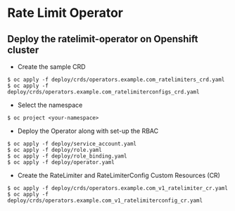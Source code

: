 # Rate Limit Operator

## Deploy the ratelimit-operator on Openshift cluster

* Create the sample CRD
~~~
$ oc apply -f deploy/crds/operators.example.com_ratelimiters_crd.yaml
$ oc apply -f deploy/crds/operators.example.com_ratelimiterconfigs_crd.yaml
~~~
* Select the namespace
~~~
$ oc project <your-namespace>
~~~
* Deploy the Operator along with set-up the RBAC
~~~
$ oc apply -f deploy/service_account.yaml
$ oc apply -f deploy/role.yaml
$ oc apply -f deploy/role_binding.yaml
$ oc apply -f deploy/operator.yaml
~~~

* Create the RateLimiter and RateLimiterConfig Custom Resources (CR)
~~~
$ oc apply -f deploy/crds/operators.example.com_v1_ratelimiter_cr.yaml
$ oc apply -f deploy/crds/operators.example.com_v1_ratelimiterconfig_cr.yaml
~~~